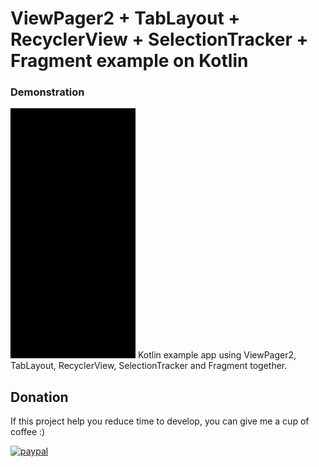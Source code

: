 # ViewPager2 + TabLayout + RecyclerView + SelectionTracker + Fragment example on Kotlin

### Demonstration
<img src="/SVID-20210302-060824-1.GIF" width="200" height="400" />
Kotlin example app using ViewPager2, TabLayout, RecyclerView, SelectionTracker and Fragment together.

## Donation
If this project help you reduce time to develop, you can give me a cup of coffee :) 

[![paypal](https://www.paypalobjects.com/en_US/i/btn/btn_donateCC_LG.gif)](https://paypal.me/vasilievi)
